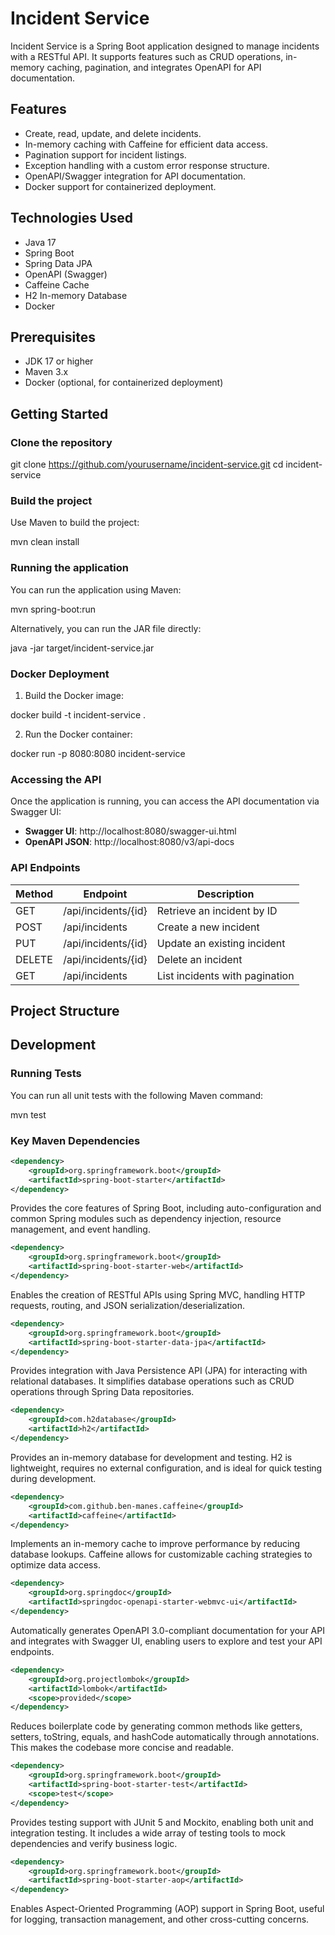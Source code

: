 # Incident Service

Incident Service is a Spring Boot application designed to manage incidents with a RESTful API. It supports features such as CRUD operations, in-memory caching, pagination, and integrates OpenAPI for API documentation.

## Features

- Create, read, update, and delete incidents.
- In-memory caching with Caffeine for efficient data access.
- Pagination support for incident listings.
- Exception handling with a custom error response structure.
- OpenAPI/Swagger integration for API documentation.
- Docker support for containerized deployment.

## Technologies Used

- Java 17
- Spring Boot
- Spring Data JPA
- OpenAPI (Swagger)
- Caffeine Cache
- H2 In-memory Database
- Docker

## Prerequisites

- JDK 17 or higher
- Maven 3.x
- Docker (optional, for containerized deployment)

## Getting Started

### Clone the repository

git clone https://github.com/yourusername/incident-service.git
cd incident-service

### Build the project

Use Maven to build the project:

mvn clean install

### Running the application

You can run the application using Maven:

mvn spring-boot:run

Alternatively, you can run the JAR file directly:

java -jar target/incident-service.jar

### Docker Deployment

1. Build the Docker image:

docker build -t incident-service .

2. Run the Docker container:

docker run -p 8080:8080 incident-service

### Accessing the API

Once the application is running, you can access the API documentation via Swagger UI:

- **Swagger UI**: http://localhost:8080/swagger-ui.html
- **OpenAPI JSON**: http://localhost:8080/v3/api-docs

### API Endpoints

| Method | Endpoint               | Description                    |
|--------|------------------------|--------------------------------|
| GET    | /api/incidents/{id}     | Retrieve an incident by ID     |
| POST   | /api/incidents          | Create a new incident          |
| PUT    | /api/incidents/{id}     | Update an existing incident    |
| DELETE | /api/incidents/{id}     | Delete an incident             |
| GET    | /api/incidents          | List incidents with pagination |

## Project Structure


## Development

### Running Tests

You can run all unit tests with the following Maven command:

mvn test

### Key Maven Dependencies
```xml
<dependency>
    <groupId>org.springframework.boot</groupId>
    <artifactId>spring-boot-starter</artifactId>
</dependency>
```
Provides the core features of Spring Boot, including auto-configuration and common Spring modules such as dependency injection, resource management, and event handling.

```xml
<dependency>
    <groupId>org.springframework.boot</groupId>
    <artifactId>spring-boot-starter-web</artifactId>
</dependency>
```
Enables the creation of RESTful APIs using Spring MVC, handling HTTP requests, routing, and JSON serialization/deserialization.

```xml
<dependency>
    <groupId>org.springframework.boot</groupId>
    <artifactId>spring-boot-starter-data-jpa</artifactId>
</dependency>
```
Provides integration with Java Persistence API (JPA) for interacting with relational databases. It simplifies database operations such as CRUD operations through Spring Data repositories.

```xml
<dependency>
    <groupId>com.h2database</groupId>
    <artifactId>h2</artifactId>
</dependency>
```
Provides an in-memory database for development and testing. H2 is lightweight, requires no external configuration, and is ideal for quick testing during development.

```xml
<dependency>
    <groupId>com.github.ben-manes.caffeine</groupId>
    <artifactId>caffeine</artifactId>
</dependency>
```
Implements an in-memory cache to improve performance by reducing database lookups. Caffeine allows for customizable caching strategies to optimize data access.

```xml
<dependency>
    <groupId>org.springdoc</groupId>
    <artifactId>springdoc-openapi-starter-webmvc-ui</artifactId>
</dependency>
```
Automatically generates OpenAPI 3.0-compliant documentation for your API and integrates with Swagger UI, enabling users to explore and test your API endpoints.

```xml
<dependency>
    <groupId>org.projectlombok</groupId>
    <artifactId>lombok</artifactId>
    <scope>provided</scope>
</dependency>
```
Reduces boilerplate code by generating common methods like getters, setters, toString, equals, and hashCode automatically through annotations. This makes the codebase more concise and readable.

```xml
<dependency>
    <groupId>org.springframework.boot</groupId>
    <artifactId>spring-boot-starter-test</artifactId>
    <scope>test</scope>
</dependency>
```
Provides testing support with JUnit 5 and Mockito, enabling both unit and integration testing. It includes a wide array of testing tools to mock dependencies and verify business logic.

```xml
<dependency>
    <groupId>org.springframework.boot</groupId>
    <artifactId>spring-boot-starter-aop</artifactId>
</dependency>
```
Enables Aspect-Oriented Programming (AOP) support in Spring Boot, useful for logging, transaction management, and other cross-cutting concerns.


